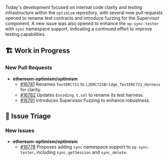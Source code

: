 Today's development focused on internal code clarity and testing infrastructure within the `optimism` repository, with several new pull requests opened to rename test contracts and introduce fuzzing for the Supervisor component. A new issue was also opened to enhance the `op-sync-tester` with `sync` namespace support, indicating a continued effort to improve testing capabilities.

## 🏗️ Work in Progress
### New Pull Requests
*   **ethereum-optimism/optimism**
    *   [#16781](https://github.com/ethereum-optimism/optimism/pull/16781) Renames `TestERC721` to `L2ERC721Bridge_TestERC721_Harness` for clarity.
    *   [#16782](https://github.com/ethereum-optimism/optimism/pull/16782) Updates `Encoding.t.sol` to rename its test harness.
    *   [#16791](https://github.com/ethereum-optimism/optimism/pull/16791) Introduces Supervisor Fuzzing to enhance robustness.

## 🐞 Issue Triage
### New Issues
*   **ethereum-optimism/optimism**
    *   [#16778](https://github.com/ethereum-optimism/optimism/issues/16778) Proposes adding `sync` namespace support to `op-sync-tester`, including `sync_getSession` and `sync_delete`.